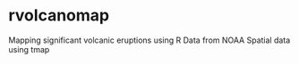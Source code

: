 # rvolcanomap
Mapping significant volcanic eruptions using R
Data from NOAA
Spatial data using tmap
